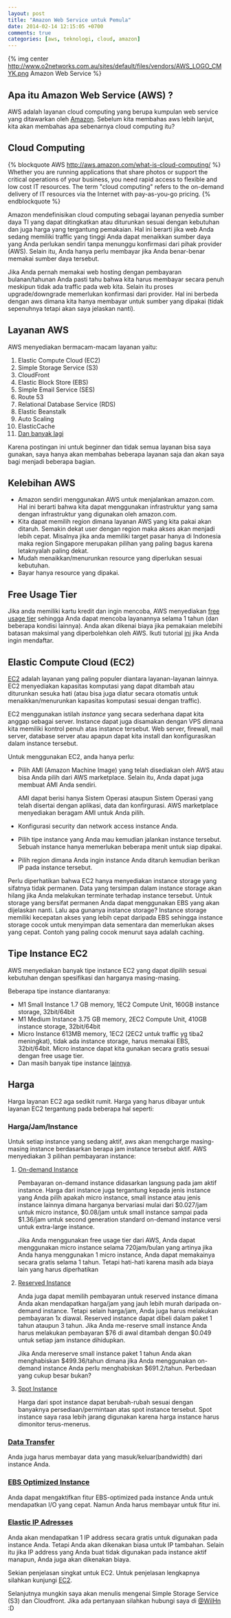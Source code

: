 ```yaml
---
layout: post
title: "Amazon Web Service untuk Pemula"
date: 2014-02-14 12:15:05 +0700
comments: true
categories: [aws, teknologi, cloud, amazon]
---
```


{% img center http://www.o2networks.com.au/sites/default/files/vendors/AWS_LOGO_CMYK.png Amazon Web Service %}

## Apa itu Amazon Web Service (AWS) ?
AWS adalah layanan cloud computing yang berupa kumpulan web service yang ditawarkan oleh [Amazon](http://aws.amazon.com). Sebelum kita membahas aws lebih lanjut, kita akan membahas apa sebenarnya cloud computing itu?

## Cloud Computing
{% blockquote AWS http://aws.amazon.com/what-is-cloud-computing/ %}
Whether you are running applications that share photos or support the critical operations of your business, you need rapid access to flexible and low cost IT resources. The term "cloud computing" refers to the on-demand delivery of IT resources via the Internet with pay-as-you-go pricing.
{% endblockquote %}

Amazon mendefinisikan cloud computing sebagai layanan penyedia sumber daya TI yang dapat ditingkatkan atau diturunkan sesuai dengan kebutuhan dan juga harga yang tergantung pemakaian. Hal ini berarti jika web Anda sedang memiliki traffic yang tinggi Anda dapat menaikkan sumber daya yang Anda perlukan sendiri tanpa menunggu konfirmasi dari pihak provider (AWS). Selain itu, Anda hanya perlu membayar jika Anda benar-benar memakai sumber daya tersebut.

Jika Anda pernah memakai web hosting dengan pembayaran bulanan/tahunan Anda pasti tahu bahwa kita harus membayar secara penuh meskipun tidak ada traffic pada web kita. Selain itu proses upgrade/downgrade memerlukan konfirmasi dari provider. Hal ini berbeda dengan aws dimana kita hanya membayar untuk sumber yang dipakai (tidak sepenuhnya tetapi akan saya jelaskan nanti).

## Layanan AWS
AWS menyediakan bermacam-macam layanan yaitu:

1. Elastic Compute Cloud (EC2)
2. Simple Storage Service (S3)
3. CloudFront
4. Elastic Block Store (EBS)
5. Simple Email Service (SES)
6. Route 53
7. Relational Database Service (RDS)
8. Elastic Beanstalk
9. Auto Scaling
10. ElasticCache
11. [Dan banyak lagi](http://aws.amazon.com/products/)

Karena postingan ini untuk beginner dan tidak semua layanan bisa saya gunakan, saya hanya akan membahas beberapa layanan saja dan akan saya bagi menjadi beberapa bagian.

## Kelebihan AWS

* Amazon sendiri menggunakan AWS untuk menjalankan amazon.com. Hal ini berarti bahwa kita dapat menggunakan infrastruktur yang sama dengan infrastruktur yang digunakan oleh amazon.com.
* Kita dapat memilih region dimana layanan AWS yang kita pakai akan ditaruh. Semakin dekat user dengan region maka akses akan menjadi lebih cepat. Misalnya jika anda memiliki target pasar hanya di Indonesia maka region Singapore merupakan pilihan yang paling bagus karena letaknyalah paling dekat.
* Mudah menaikkan/menurunkan resource yang diperlukan sesuai kebutuhan.
* Bayar hanya resource yang dipakai.

## Free Usage Tier
Jika anda memiliki kartu kredit dan ingin mencoba, AWS menyediakan [free usage tier](http://aws.amazon.com/free/) sehingga Anda dapat mencoba layanannya selama 1 tahun (dan beberapa kondisi lainnya). Anda akan dikenai biaya jika pemakaian melebihi batasan maksimal yang diperbolehkan oleh AWS. Ikuti tutorial [ini](http://www.techrepublic.com/blog/datacenter/initial-sign-up-on-amazon-web-services/5020) jika Anda ingin mendaftar.

## Elastic Compute Cloud (EC2)
[EC2](http://aws.amazon.com/ec2) adalah layanan yang paling populer diantara layanan-layanan lainnya. EC2 menyediakan kapasitas komputasi yang dapat ditambah atau diturunkan sesuka hati (atau bisa juga diatur secara otomatis untuk menaikkan/menurunkan kapasitas komputasi sesuai dengan traffic).

EC2 menggunakan istilah *instance* yang secara sederhana dapat kita anggap sebagai server. Instance dapat juga disamakan dengan VPS dimana kita memiliki kontrol penuh atas instance tersebut. Web server, firewall, mail server, database server atau apapun dapat kita install dan konfigurasikan dalam instance tersebut.

Untuk menggunakan EC2, anda hanya perlu:

* Pilih AMI (Amazon Machine Image) yang telah disediakan oleh AWS atau bisa Anda pilih dari AWS marketplace. Selain itu, Anda dapat juga membuat AMI Anda sendiri.

  AMI dapat berisi hanya Sistem Operasi ataupun Sistem Operasi yang telah disertai dengan aplikasi, data dan konfirgurasi. AWS marketplace menyediakan beragam AMI untuk Anda pilih.

* Konfigurasi security dan network access instance Anda.

* Pilih tipe instance yang Anda mau kemudian jalankan instance tersebut. Sebuah instance hanya memerlukan beberapa menit untuk siap dipakai.

* Pilih region dimana Anda ingin instance Anda ditaruh kemudian berikan IP pada instance tersebut.

Perlu diperhatikan bahwa EC2 hanya menyediakan instance storage yang sifatnya tidak permanen. Data yang tersimpan dalam instance storage akan hilang jika Anda melakukan terminate terhadap instance tersebut. Untuk storage yang bersifat permanen Anda dapat menggunakan EBS yang akan dijelaskan nanti. Lalu apa gunanya instance storage? Instance storage memiliki kecepatan akses yang lebih cepat daripada EBS sehingga instance storage cocok untuk menyimpan data sementara dan memerlukan akses yang cepat. Contoh yang paling cocok menurut saya adalah caching.

## Tipe Instance EC2

AWS menyediakan banyak tipe instance EC2 yang dapat dipilih sesuai kebutuhan dengan spesifikasi dan harganya masing-masing.

Beberapa tipe instance diantaranya:

* M1 Small Instance 1.7 GB memory, 1EC2 Compute Unit, 160GB instance storage, 32bit/64bit
* M1 Medium Instance 3.75 GB memory, 2EC2 Compute Unit, 410GB instance storage, 32bit/64bit
* Micro Instance 613MB memory, 1EC2 (2EC2 untuk traffic yg tiba2 meningkat), tidak ada instance storage, harus memakai EBS, 32bit/64bit. Micro instance dapat kita gunakan secara gratis sesuai dengan free usage tier.
* Dan masih banyak tipe instance [lainnya](http://aws.amazon.com/ec2/instance-types/).

## Harga

Harga layanan EC2 aga sedikit rumit. Harga yang harus dibayar untuk layanan EC2 tergantung pada beberapa hal seperti:

### Harga/Jam/Instance

Untuk setiap instance yang sedang aktif, aws akan mengcharge masing-masing instance berdasarkan berapa jam instance tersebut aktif. AWS menyediakan 3 pilihan pembayaran instance:

1. [On-demand Instance](http://aws.amazon.com/ec2/pricing/#on-demand)

   Pembayaran on-demand instance didasarkan langsung pada jam aktif instance. Harga dari instance juga tergantung kepada jenis instance yang Anda pilih apakah micro instance, small instance atau jenis instance lainnya dimana harganya bervariasi mulai dari $0.027/jam untuk micro instance, $0.08/jam untuk small instance sampai pada $1.36/jam untuk second generation standard on-demand instance versi untuk extra-large instance.

   Jika Anda menggunakan free usage tier dari AWS, Anda dapat menggunakan micro instance selama 720jam/bulan yang artinya jika Anda hanya menggunakan 1 micro instance, Anda dapat memakainya secara gratis selama 1 tahun. Tetapi hati-hati karena masih ada biaya lain yang harus diperhatikan

2. [Reserved Instance](http://aws.amazon.com/ec2/pricing/#reserved)

   Anda juga dapat memilih pembayaran untuk reserved instance dimana Anda akan mendapatkan harga/jam yang jauh lebih murah daripada on-demand instance. Tetapi selain harga/jam, Anda juga harus melakukan pembayaran 1x diawal. Reserved instance dapat dibeli dalam paket 1 tahun ataupun 3 tahun. Jika Anda me-reserve small instance Anda harus melakukan pembayaran $76 di awal ditambah dengan $0.049 untuk setiap jam instance dihidupkan.

    Jika Anda mereserve small instance paket 1 tahun Anda akan menghabiskan $499.36/tahun dimana jika Anda menggunakan on-demand instance Anda perlu menghabiskan $691.2/tahun. Perbedaan yang cukup besar bukan?

3. [Spot Instance](http://aws.amazon.com/ec2/pricing/#spot)

   Harga dari spot instance dapat berubah-rubah sesuai dengan banyaknya persediaan/permintaan atas spot instance tersebut. Spot instance saya rasa lebih jarang digunakan karena harga instance harus dimonitor terus-menerus.

### [Data Transfer](http://aws.amazon.com/ec2/pricing/#DataTransfer)

Anda juga harus membayar data yang masuk/keluar(bandwidth) dari instance Anda.

### [EBS Optimized Instance](http://aws.amazon.com/ec2/pricing/#EBS-Optimized)

Anda dapat mengaktifkan fitur EBS-optimized pada instance Anda untuk mendapatkan I/O yang cepat. Namun Anda harus membayar untuk fitur ini.

### [Elastic IP Adresses](http://aws.amazon.com/ec2/pricing/#elastic-ip)

Anda akan mendapatkan 1 IP address secara gratis untuk digunakan pada instance Anda. Tetapi Anda akan dikenakan biasa untuk IP tambahan. Selain itu jika IP address yang Anda buat tidak digunakan pada instance aktif manapun, Anda juga akan dikenakan biaya.

Sekian penjelasan singkat untuk EC2. Untuk penjelasan lengkapnya silahkan kunjungi [EC2](http://aws.amazon.com/ec2/).

Selanjutnya mungkin saya akan menulis mengenai Simple Storage Service (S3) dan Cloudfront. Jika ada pertanyaan silahkan hubungi saya di [@WilHn](https://twitter.com/wilhn) :D
